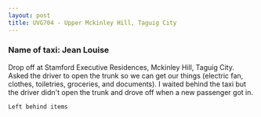 ```yaml
---
layout: post
title: UVG704 - Upper Mckinley Hill, Taguig City
---
```


### Name of taxi: Jean Louise

Drop off at Stamford Executive Residences, Mckinley Hill, Taguig City. Asked the driver to open the trunk so we can get our things (electric fan, clothes, toiletries, groceries, and documents). I waited behind the taxi but the driver didn't open the trunk and drove off when a new passenger got in. 

```Left behind items```
